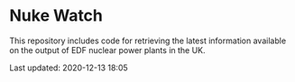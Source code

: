 # Nuke Watch

This repository includes code for retrieving the latest information available on the output of EDF nuclear power plants in the UK.

Last updated: 2020-12-13 18:05
